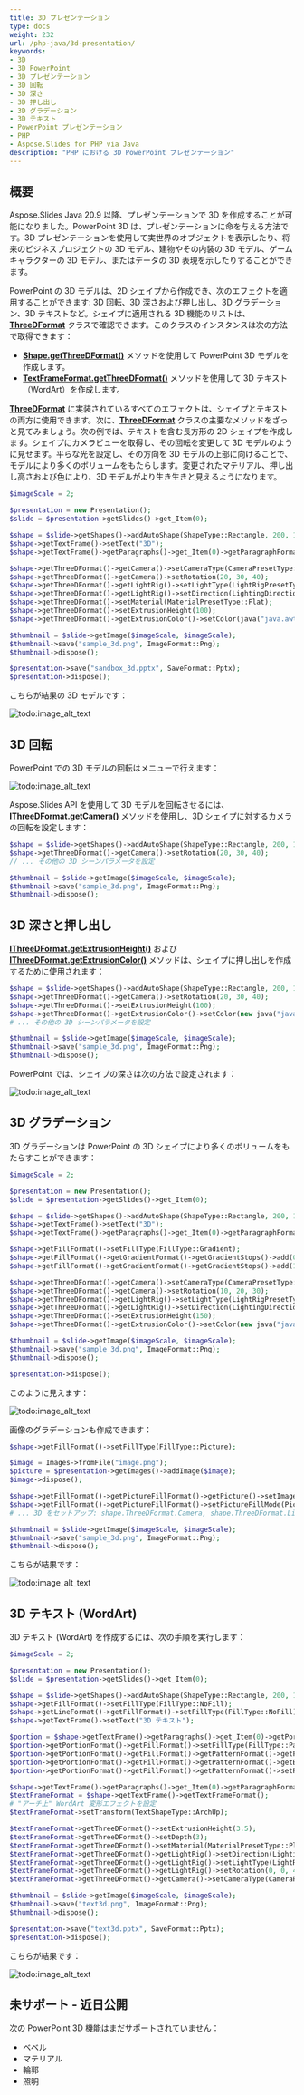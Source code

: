 ```yaml
---
title: 3D プレゼンテーション
type: docs
weight: 232
url: /php-java/3d-presentation/
keywords:
- 3D
- 3D PowerPoint
- 3D プレゼンテーション
- 3D 回転
- 3D 深さ
- 3D 押し出し
- 3D グラデーション
- 3D テキスト
- PowerPoint プレゼンテーション
- PHP
- Aspose.Slides for PHP via Java
description: "PHP における 3D PowerPoint プレゼンテーション"
---
```


## 概要
Aspose.Slides Java 20.9 以降、プレゼンテーションで 3D を作成することが可能になりました。PowerPoint 3D は、プレゼンテーションに命を与える方法です。3D プレゼンテーションを使用して実世界のオブジェクトを表示したり、将来のビジネスプロジェクトの 3D モデル、建物やその内装の 3D モデル、ゲームキャラクターの 3D モデル、またはデータの 3D 表現を示したりすることができます。

PowerPoint の 3D モデルは、2D シェイプから作成でき、次のエフェクトを適用することができます: 3D 回転、3D 深さおよび押し出し、3D グラデーション、3D テキストなど。シェイプに適用される 3D 機能のリストは、**[ThreeDFormat](https://reference.aspose.com/slides/php-java/aspose.slides/ThreeDFormat)** クラスで確認できます。このクラスのインスタンスは次の方法で取得できます：

- **[Shape.getThreeDFormat()](https://reference.aspose.com/slides/php-java/aspose.slides/Shape#getThreeDFormat--)** メソッドを使用して PowerPoint 3D モデルを作成します。
- **[TextFrameFormat.getThreeDFormat()](https://reference.aspose.com/slides/php-java/aspose.slides/TextFrameFormat#getThreeDFormat--)** メソッドを使用して 3D テキスト（WordArt）を作成します。

**[ThreeDFormat](https://reference.aspose.com/slides/php-java/aspose.slides/ThreeDFormat)** に実装されているすべてのエフェクトは、シェイプとテキストの両方に使用できます。次に、**[ThreeDFormat](https://reference.aspose.com/slides/php-java/aspose.slides/ThreeDFormat)** クラスの主要なメソッドをざっと見てみましょう。次の例では、テキストを含む長方形の 2D シェイプを作成します。シェイプにカメラビューを取得し、その回転を変更して 3D モデルのように見せます。平らな光を設定し、その方向を 3D モデルの上部に向けることで、モデルにより多くのボリュームをもたらします。変更されたマテリアル、押し出し高さおよび色により、3D モデルがより生き生きと見えるようになります。  
``` php 
$imageScale = 2;

$presentation = new Presentation();
$slide = $presentation->getSlides()->get_Item(0);

$shape = $slide->getShapes()->addAutoShape(ShapeType::Rectangle, 200, 150, 200, 200);
$shape->getTextFrame()->setText("3D");
$shape->getTextFrame()->getParagraphs()->get_Item(0)->getParagraphFormat()->getDefaultPortionFormat()->setFontHeight(64);

$shape->getThreeDFormat()->getCamera()->setCameraType(CameraPresetType::OrthographicFront);
$shape->getThreeDFormat()->getCamera()->setRotation(20, 30, 40);
$shape->getThreeDFormat()->getLightRig()->setLightType(LightRigPresetType::Flat);
$shape->getThreeDFormat()->getLightRig()->setDirection(LightingDirection::Top);
$shape->getThreeDFormat()->setMaterial(MaterialPresetType::Flat);
$shape->getThreeDFormat()->setExtrusionHeight(100);
$shape->getThreeDFormat()->getExtrusionColor()->setColor(java("java.awt.Color")->BLUE);

$thumbnail = $slide->getImage($imageScale, $imageScale);
$thumbnail->save("sample_3d.png", ImageFormat::Png);
$thumbnail->dispose();

$presentation->save("sandbox_3d.pptx", SaveFormat::Pptx);
$presentation->dispose();
```

こちらが結果の 3D モデルです：

![todo:image_alt_text](img_01_01.png)

## 3D 回転
PowerPoint での 3D モデルの回転はメニューで行えます：

![todo:image_alt_text](img_02_01.png)

Aspose.Slides API を使用して 3D モデルを回転させるには、**[IThreeDFormat.getCamera()](https://reference.aspose.com/slides/php-java/aspose.slides/ThreeDFormat#getCamera--)** メソッドを使用し、3D シェイプに対するカメラの回転を設定します：

``` php
$shape = $slide->getShapes()->addAutoShape(ShapeType::Rectangle, 200, 150, 200, 200);
$shape->getThreeDFormat()->getCamera()->setRotation(20, 30, 40);
// ... その他の 3D シーンパラメータを設定

$thumbnail = $slide->getImage($imageScale, $imageScale);
$thumbnail->save("sample_3d.png", ImageFormat::Png);
$thumbnail->dispose();
```

## 3D 深さと押し出し
**[IThreeDFormat.getExtrusionHeight()](https://reference.aspose.com/slides/php-java/aspose.slides/ThreeDFormat#getExtrusionHeight--)** および **[IThreeDFormat.getExtrusionColor()](https://reference.aspose.com/slides/php-java/aspose.slides/ThreeDFormat#getExtrusionColor--)** メソッドは、シェイプに押し出しを作成するために使用されます：

``` php
$shape = $slide->getShapes()->addAutoShape(ShapeType::Rectangle, 200, 150, 200, 200);
$shape->getThreeDFormat()->getCamera()->setRotation(20, 30, 40);
$shape->getThreeDFormat()->setExtrusionHeight(100);
$shape->getThreeDFormat()->getExtrusionColor()->setColor(new java("java.awt.Color", 128, 0, 128));
# ... その他の 3D シーンパラメータを設定

$thumbnail = $slide->getImage($imageScale, $imageScale);
$thumbnail->save("sample_3d.png", ImageFormat::Png);
$thumbnail->dispose();
```

PowerPoint では、シェイプの深さは次の方法で設定されます：

![todo:image_alt_text](img_02_02.png)

## 3D グラデーション
3D グラデーションは PowerPoint の 3D シェイプにより多くのボリュームをもたらすことができます：

``` php
$imageScale = 2;

$presentation = new Presentation();
$slide = $presentation->getSlides()->get_Item(0);

$shape = $slide->getShapes()->addAutoShape(ShapeType::Rectangle, 200, 150, 250, 250);
$shape->getTextFrame()->setText("3D");
$shape->getTextFrame()->getParagraphs()->get_Item(0)->getParagraphFormat()->getDefaultPortionFormat()->setFontHeight(64);

$shape->getFillFormat()->setFillType(FillType::Gradient);
$shape->getFillFormat()->getGradientFormat()->getGradientStops()->add(0, java("java.awt.Color")->BLUE);
$shape->getFillFormat()->getGradientFormat()->getGradientStops()->add(100, java("java.awt.Color")->ORANGE);

$shape->getThreeDFormat()->getCamera()->setCameraType(CameraPresetType::OrthographicFront);
$shape->getThreeDFormat()->getCamera()->setRotation(10, 20, 30);
$shape->getThreeDFormat()->getLightRig()->setLightType(LightRigPresetType::Flat);
$shape->getThreeDFormat()->getLightRig()->setDirection(LightingDirection::Top);
$shape->getThreeDFormat()->setExtrusionHeight(150);
$shape->getThreeDFormat()->getExtrusionColor()->setColor(new java("java.awt.Color", 255, 140, 0));

$thumbnail = $slide->getImage($imageScale, $imageScale);
$thumbnail->save("sample_3d.png", ImageFormat::Png);
$thumbnail->dispose();

$presentation->dispose();
```

このように見えます：

![todo:image_alt_text](img_02_03.png)

画像のグラデーションも作成できます：
``` php
$shape->getFillFormat()->setFillType(FillType::Picture);

$image = Images->fromFile("image.png");
$picture = $presentation->getImages()->addImage($image);
$image->dispose();

$shape->getFillFormat()->getPictureFillFormat()->getPicture()->setImage($picture);
$shape->getFillFormat()->getPictureFillFormat()->setPictureFillMode(PictureFillMode->Stretch);
# ... 3D をセットアップ: shape.ThreeDFormat.Camera, shape.ThreeDFormat.LightRig, shape.ThreeDFormat.Extrusion* プロパティ

$thumbnail = $slide->getImage($imageScale, $imageScale);
$thumbnail->save("sample_3d.png", ImageFormat::Png);
$thumbnail->dispose();
```

こちらが結果です：

![todo:image_alt_text](img_02_04.png)

## 3D テキスト (WordArt)
3D テキスト (WordArt) を作成するには、次の手順を実行します：
``` php
$imageScale = 2;

$presentation = new Presentation();
$slide = $presentation->getSlides()->get_Item(0);

$shape = $slide->getShapes()->addAutoShape(ShapeType::Rectangle, 200, 150, 200, 200);
$shape->getFillFormat()->setFillType(FillType::NoFill);
$shape->getLineFormat()->getFillFormat()->setFillType(FillType::NoFill);
$shape->getTextFrame()->setText("3D テキスト");

$portion = $shape->getTextFrame()->getParagraphs()->get_Item(0)->getPortions()->get_Item(0);
$portion->getPortionFormat()->getFillFormat()->setFillType(FillType::Pattern);
$portion->getPortionFormat()->getFillFormat()->getPatternFormat()->getForeColor()->setColor(new java("java.awt.Color", 255, 140, 0));
$portion->getPortionFormat()->getFillFormat()->getPatternFormat()->getBackColor()->setColor(java("java.awt.Color")->WHITE);
$portion->getPortionFormat()->getFillFormat()->getPatternFormat()->setPatternStyle(PatternStyle::LargeGrid);

$shape->getTextFrame()->getParagraphs()->get_Item(0)->getParagraphFormat()->getDefaultPortionFormat()->setFontHeight(128);
$textFrameFormat = $shape->getTextFrame()->getTextFrameFormat();
# "アーチ上" WordArt 変形エフェクトを設定
$textFrameFormat->setTransform(TextShapeType::ArchUp);

$textFrameFormat->getThreeDFormat()->setExtrusionHeight(3.5);
$textFrameFormat->getThreeDFormat()->setDepth(3);
$textFrameFormat->getThreeDFormat()->setMaterial(MaterialPresetType::Plastic);
$textFrameFormat->getThreeDFormat()->getLightRig()->setDirection(LightingDirection::Top);
$textFrameFormat->getThreeDFormat()->getLightRig()->setLightType(LightRigPresetType::Balanced);
$textFrameFormat->getThreeDFormat()->getLightRig()->setRotation(0, 0, 40);
$textFrameFormat->getThreeDFormat()->getCamera()->setCameraType(CameraPresetType::PerspectiveContrastingRightFacing);

$thumbnail = $slide->getImage($imageScale, $imageScale);
$thumbnail->save("text3d.png", ImageFormat::Png);
$thumbnail->dispose();

$presentation->save("text3d.pptx", SaveFormat::Pptx);
$presentation->dispose();
```

こちらが結果です：

![todo:image_alt_text](img_02_05.png)

## 未サポート - 近日公開
次の PowerPoint 3D 機能はまだサポートされていません： 
- ベベル
- マテリアル
- 輪郭
- 照明